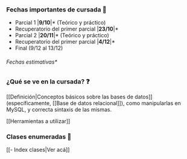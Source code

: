 ### **Fechas importantes de cursada** 📅

- Parcial 1 |**9/10**|* (Teórico y práctico)
- Recuperatorio del primer parcial |**23/10**|*
- Parcial 2 |**20/11**|* (Teórico y práctico)
- Recuperatorio del primer parcial |**4/12**|*
- Final (9/12 al 13/12)

###### Fechas estimativas*
### **¿Qué se ve en la cursada?** ❓
[[Definición|Conceptos básicos sobre las bases de datos]] (específicamente, [[Base de datos relacional]]), como manipularlas en MySQL, y correcta sintaxis de las mismas.

[[Herramientas a utilizar]]

### **Clases enumeradas** 📄

[[- Index clases|Ver acá]]